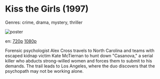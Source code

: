 # Kiss the Girls (1997)

Genres: crime, drama, mystery, thriller

![poster](http://image.tmdb.org/t/p/w500/m9CyzlwbXhfUPooRIAcBoE63Frg.jpg)

en:
  [720p](magnet:?xt=urn:btih:06E21C00814979FE0755F6E291E254A6593A3627&tr=udp://glotorrents.pw:6969/announce&tr=udp://tracker.opentrackr.org:1337/announce&tr=udp://torrent.gresille.org:80/announce&tr=udp://tracker.openbittorrent.com:80&tr=udp://tracker.coppersurfer.tk:6969&tr=udp://tracker.leechers-paradise.org:6969&tr=udp://p4p.arenabg.ch:1337&tr=udp://tracker.internetwarriors.net:1337)
  [1080p](magnet:?xt=urn:btih:8AC2950177FC76E4970AE3E3A7439CC1A89AD610&tr=udp://glotorrents.pw:6969/announce&tr=udp://tracker.opentrackr.org:1337/announce&tr=udp://torrent.gresille.org:80/announce&tr=udp://tracker.openbittorrent.com:80&tr=udp://tracker.coppersurfer.tk:6969&tr=udp://tracker.leechers-paradise.org:6969&tr=udp://p4p.arenabg.ch:1337&tr=udp://tracker.internetwarriors.net:1337)
  


Forensic psychologist Alex Cross travels to North Carolina and teams with escaped kidnap victim Kate McTiernan to hunt down "Casanova," a serial killer who abducts strong-willed women and forces them to submit to his demands. The trail leads to Los Angeles, where the duo discovers that the psychopath may not be working alone.